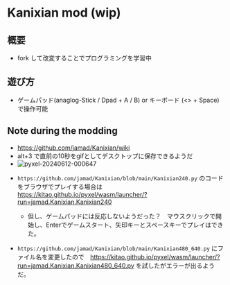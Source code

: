 # Kanixian mod (wip)

## 概要
- fork して改変することでプログラミングを学習中

## 遊び方
- ゲームパッド(anaglog-Stick / Dpad +  A / B) or キーボード (<> + Space) で操作可能

## Note during the modding
-  https://github.com/jamad/Kanixian/wiki
-  alt+3 で直前の10秒をgifとしてデスクトップに保存できるようだ
-  ![pyxel-20240612-000647](https://github.com/jamad/Kanixian/assets/949913/1e7b8aab-01e6-4573-89fe-6c8ecf2a3e47)

* `https://github.com/jamad/Kanixian/blob/main/Kanixian240.py` のコードをブラウザでプレイする場合は https://kitao.github.io/pyxel/wasm/launcher/?run=jamad.Kanixian.Kanixian240
  * 但し、ゲームパッドには反応しないようだった？　マウスクリックで開始し、Enterでゲームスタート、矢印キーとスペースキーでプレイはできた。

* `https://github.com/jamad/Kanixian/blob/main/Kanixian480_640.py` にファイル名を変更したので　https://kitao.github.io/pyxel/wasm/launcher/?run=jamad.Kanixian.Kanixian480_640.py を試したがエラーが出るようだ。
